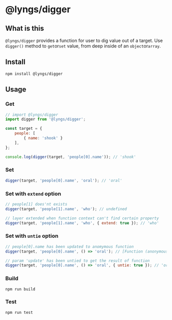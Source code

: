 # @lyngs/digger

## What is this
`@lyngs/digger` provides a function for user to dig value out of a target.
Use `digger()` method to `get`or`set` value, from deep inside of an `object`or`array`.

## Install
```
npm install @lyngs/digger
```

## Usage
### Get
```javascript
// import @lyngs/digger
import digger from '@lyngs/digger';

const target = {
	people: [
		{ name: 'shook' }
	],
};

console.log(digger(target, 'people[0].name')); // 'shook'
```
### Set
```javascript
digger(target, 'people[0].name', 'oral'); // 'oral'
```
### Set with `extend` option
```javascript
// people[1] does'nt exists
digger(target, 'people[1].name', 'who'); // undefined

// layer extended when function context can't find certain property
digger(target, 'people[1].name', 'who', { extend: true }); // 'who'
```
### Set with `untie` option
```javascript
// people[0].name has been updated to anomymous function
digger(target, 'people[0].name', () => 'oral'); // [Function (anonymous)]

// param 'update' has been untied to get the result of function
digger(target, 'people[0].name', () => 'oral', { untie: true }); // 'oral'
```

### Build
```
npm run build
```

### Test
```
npm run test
```